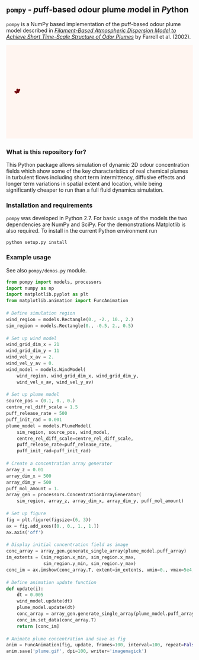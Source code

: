 ## `pompy` - *p*uff-based *o*dour plume *m*odel in *Py*thon

`pompy` is a NumPy based implementation of the puff-based odour plume model described in [*Filament-Based Atmospheric Dispersion Model to Achieve Short Time-Scale Structure of Odor Plumes*](http://link.springer.com/article/10.1023%2FA%3A1016283702837#page-1) by Farrell et al. (2002).

![Plume model animation](plume.gif "Plume model animation example.")

### What is this repository for?

This Python package allows simulation of dynamic 2D odour concentration fields which show some of the key characteristics of real chemical plumes in turbulent flows including short term intermittency, diffusive effects and longer term variations in spatial extent and location, while being significantly cheaper to run than a full fluid dynamics simulation.

### Installation and requirements

`pompy` was developed in Python 2.7. For basic usage of the models the two dependencies are NumPy and SciPy. For the demonstrations Matplotlib is also required. To install in the current Python environment run

```
python setup.py install
```

### Example usage

See also `pompy/demos.py` module.

```python
from pompy import models, processors
import numpy as np
import matplotlib.pyplot as plt
from matplotlib.animation import FuncAnimation

# Define simulation region
wind_region = models.Rectangle(0., -2., 10., 2.)
sim_region = models.Rectangle(0., -0.5, 2., 0.5)

# Set up wind model
wind_grid_dim_x = 21
wind_grid_dim_y = 11
wind_vel_x_av = 2.
wind_vel_y_av = 0.
wind_model = models.WindModel(
    wind_region, wind_grid_dim_x, wind_grid_dim_y, 
    wind_vel_x_av, wind_vel_y_av)
    
# Set up plume model
source_pos = (0.1, 0., 0.)
centre_rel_diff_scale = 1.5
puff_release_rate = 500
puff_init_rad = 0.001
plume_model = models.PlumeModel(
    sim_region, source_pos, wind_model,
    centre_rel_diff_scale=centre_rel_diff_scale,
    puff_release_rate=puff_release_rate, 
    puff_init_rad=puff_init_rad)

# Create a concentration array generator
array_z = 0.01
array_dim_x = 500
array_dim_y = 500
puff_mol_amount = 1.
array_gen = processors.ConcentrationArrayGenerator(
    sim_region, array_z, array_dim_x, array_dim_y, puff_mol_amount)

# Set up figure
fig = plt.figure(figsize=(6, 3))
ax = fig.add_axes([0., 0., 1., 1.])
ax.axis('off')

# Display initial concentration field as image
conc_array = array_gen.generate_single_array(plume_model.puff_array)
im_extents = (sim_region.x_min, sim_region.x_max,
              sim_region.y_min, sim_region.y_max)
conc_im = ax.imshow(conc_array.T, extent=im_extents, vmin=0., vmax=5e4, cmap='Reds')

# Define animation update function
def update(i):
    dt = 0.005
    wind_model.update(dt)
    plume_model.update(dt)
    conc_array = array_gen.generate_single_array(plume_model.puff_array)
    conc_im.set_data(conc_array.T)
    return [conc_im]

# Animate plume concentration and save as fig
anim = FuncAnimation(fig, update, frames=100, interval=100, repeat=False)
anim.save('plume.gif', dpi=100, writer='imagemagick')
```
